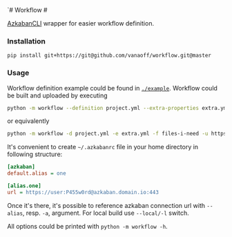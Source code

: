 `# Workflow #

[AzkabanCLI](https://github.com/mtth/azkaban) wrapper for easier workflow definition.

### Installation ###

`pip install git+https://git@github.com/vanaoff/workflow.git@master`

### Usage ###

Workflow definition example could be found in [`./example`](https://github.com/vanaoff/workflow/tree/master/example).
Workflow could be built and uploaded by executing 
```bash
python -m workflow --definition project.yml --extra-properties extra.yml --files-to-upload files-i-need --azkaban-url https://user:P455w0rd@azkaban.domain.io:443
```
or equivalently
```bash
python -m workflow -d project.yml -e extra.yml -f files-i-need -u https://user:P455w0rd@azkaban.domain.io:443
```

It's convenient to create `~/.azkabanrc` file in your home directory in following structure:
```ini
[azkaban]
default.alias = one

[alias.one]
url = https://user:P455w0rd@azkaban.domain.io:443
```

Once it's there, it's possible to reference azkaban connection url with `--alias`, resp. `-a`, argument. 
For local build use `--local/-l`
switch.

All options could be printed with `python -m workflow -h`.

